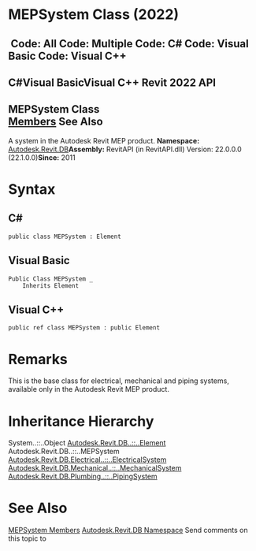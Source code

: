 # MEPSystem Class (2022)

﻿
 Code: All Code: Multiple Code: C# Code: Visual Basic Code: Visual C++   
---  
C#Visual BasicVisual C++
Revit 2022 API  
---  
MEPSystem Class  
[Members](d5f98712-e2eb-e561-6ad6-03b9b1107b09.md "MEPSystem Members") See Also  
---  
A system in the Autodesk Revit MEP product. 
**Namespace:** [Autodesk.Revit.DB](87546ba7-461b-c646-cbb1-2cb8f5bff8b2.md "Autodesk.Revit.DB Namespace")**Assembly:** RevitAPI (in RevitAPI.dll) Version: 22.0.0.0 (22.1.0.0)**Since:** 2011 
# Syntax
C#  
---  
```text
public class MEPSystem : Element
```
  
Visual Basic  
---  
```text
Public Class MEPSystem _
	Inherits Element
```
  
Visual C++  
---  
```text
public ref class MEPSystem : public Element
```
  
# Remarks
This is the base class for electrical, mechanical and piping systems, available only in the Autodesk Revit MEP product. 
# Inheritance Hierarchy
System..::..Object [Autodesk.Revit.DB..::..Element](eb16114f-69ea-f4de-0d0d-f7388b105a16.md "Element Class") Autodesk.Revit.DB..::..MEPSystem [Autodesk.Revit.DB.Electrical..::..ElectricalSystem](158b4be3-bbe5-11eb-cccc-788edd3a7590.md "ElectricalSystem Class") [Autodesk.Revit.DB.Mechanical..::..MechanicalSystem](ef83dd58-07d6-4f9a-8dc6-f4b1fd8246d2.md "MechanicalSystem Class") [Autodesk.Revit.DB.Plumbing..::..PipingSystem](6abbdfa2-69a5-eef1-2663-89a5faf91831.md "PipingSystem Class")
# See Also
[MEPSystem Members](d5f98712-e2eb-e561-6ad6-03b9b1107b09.md "MEPSystem Members")
[Autodesk.Revit.DB Namespace](87546ba7-461b-c646-cbb1-2cb8f5bff8b2.md "Autodesk.Revit.DB Namespace")
Send comments on this topic to 